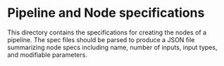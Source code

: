 # Pipeline and Node specifications
This directory contains the specifications for creating the nodes of a pipeline.
The spec files should be parsed to produce a JSON file summarizing node specs including name, number of inputs, input types, and modifiable parameters.